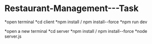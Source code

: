 # Restaurant-Management---Task

*open terminal 
  *cd client
  *npm install / npm install--force
  *npm run dev

*open a new terminal
  *cd server
  *npm install / npm install--force
  *node server.js
   
  
